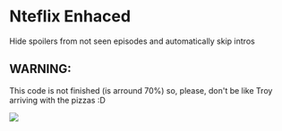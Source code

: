 # Nteflix Enhaced
Hide spoilers from not seen episodes and automatically skip intros

## WARNING:
This code is not finished (is arround 70%) so, please, don't be like Troy arriving with the pizzas :D

<img src="https://media.giphy.com/media/BfiL8ZJWqfw7C/giphy-downsized-large.gif">

